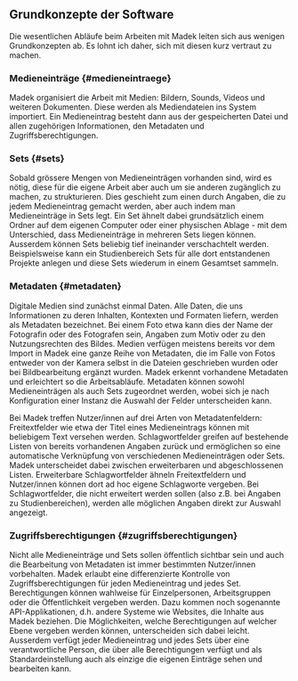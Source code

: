 ## Grundkonzepte der Software

Die wesentlichen Abläufe beim Arbeiten mit Madek leiten sich aus wenigen Grundkonzepten ab. Es lohnt ich daher, sich mit diesen kurz vertraut zu machen.

### Medieneinträge {#medieneintraege}

Madek organisiert die Arbeit mit Medien: Bildern, Sounds, Videos und weiteren Dokumenten. Diese werden als Mediendateien ins System importiert. Ein Medieneintrag besteht dann aus der gespeicherten Datei und allen zugehörigen Informationen, den Metadaten und Zugriffsberechtigungen.

### Sets {#sets}

Sobald grössere Mengen von Medieneinträgen vorhanden sind, wird es nötig, diese für die eigene Arbeit aber auch um sie anderen zugänglich zu machen, zu strukturieren. Dies geschieht zum einen durch Angaben, die zu jedem Medieneintrag gemacht werden, aber auch indem man Medieneinträge in Sets legt. Ein Set ähnelt dabei grundsätzlich einem Ordner auf dem eigenen Computer oder einer physischen Ablage - mit dem Unterschied, dass Medieneinträge in mehreren Sets liegen können. Ausserdem können Sets beliebig tief ineinander verschachtelt werden. Beispielsweise kann ein Studienbereich Sets für alle dort entstandenen Projekte anlegen und diese Sets wiederum in einem Gesamtset sammeln.

### Metadaten {#metadaten}

Digitale Medien sind zunächst einmal Daten. Alle Daten, die uns Informationen zu deren Inhalten, Kontexten und Formaten liefern, werden als Metadaten bezeichnet. Bei einem Foto etwa kann dies der Name der Fotografin oder des Fotografen sein, Angaben zum Motiv oder zu den Nutzungsrechten des Bildes. Medien verfügen meistens bereits vor dem Import in Madek eine ganze Reihe von Metadaten, die im Falle von Fotos entweder von der Kamera selbst in die Dateien geschrieben wurden oder bei Bildbearbeitung ergänzt wurden. Madek erkennt vorhandene Metadaten und erleichtert so die Arbeitsabläufe. Metadaten können sowohl Medieneinträgen als auch Sets zugeordnet werden, wobei sich je nach Konfiguration einer Instanz die Auswahl der Felder unterscheiden kann.

Bei Madek treffen Nutzer/innen auf drei Arten von Metadatenfeldern: Freitextfelder wie etwa der Titel eines Medieneintrags können mit beliebigem Text versehen werden. Schlagwortfelder greifen auf bestehende Listen von bereits vorhandenen Angaben zurück und ermöglichen so eine automatische Verknüpfung von verschiedenen Medieneinträgen oder Sets. Madek unterscheidet dabei zwischen erweiterbaren und abgeschlossenen Listen. Erweiterbare Schlagwortfelder ähneln Freitextfeldern und Nutzer/innen können dort ad hoc eigene Schlagworte vergeben. Bei Schlagwortfelder, die nicht erweitert werden sollen \(also z.B. bei Angaben zu Studienbereichen\), werden alle möglichen Angaben direkt zur Auswahl angezeigt.

### Zugriffsberechtigungen {#zugriffsberechtigungen}

Nicht alle Medieneinträge und Sets sollen öffentlich sichtbar sein und auch die Bearbeitung von Metadaten ist immer bestimmten Nutzer/innen vorbehalten. Madek erlaubt eine differenzierte Kontrolle von Zugriffsberechtigungen für jeden Medieneintrag und jedes Set. Berechtigungen können wahlweise für Einzelpersonen, Arbeitsgruppen oder die Öffentlichkeit vergeben werden. Dazu kommen noch sogenannte API-Applikationen, d.h. andere Systeme wie Websites, die Inhalte aus Madek beziehen. Die Möglichkeiten, welche Berechtigungen auf welcher Ebene vergeben werden können, unterscheiden sich dabei leicht. Ausserdem verfügt jeder Medieneintrag und jedes Sets über eine verantwortliche Person, die über alle Berechtigungen verfügt und als Standardeinstellung auch als einzige die eigenen Einträge sehen und bearbeiten kann.

